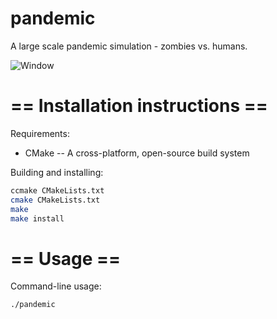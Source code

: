 pandemic
========

A large scale pandemic simulation - zombies vs. humans.


![Window](http://i.imgur.com/t8yDdZA.png)


== Installation instructions ==
===============================


Requirements:
 * CMake -- A cross-platform, open-source build system
 
Building and installing:

```bash
ccmake CMakeLists.txt
cmake CMakeLists.txt
make
make install
```

== Usage ==
===========

Command-line usage:

```bash
./pandemic
```




